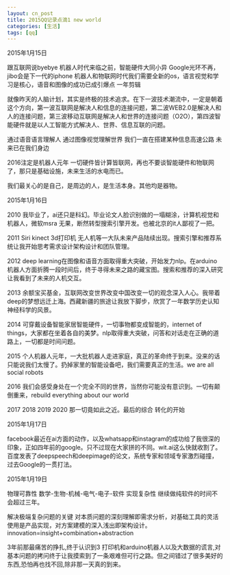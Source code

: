 ```yaml
---
layout: cn_post
title: 2015QQ记录点滴1 new world
categories: [生活]
tags: [qq]
---
```


2015年1月15日

跟互联网说byebye 机器人时代来临之前，智能硬件大同小异 Google光环不再，jibo会是下一代的iphone 机器人和物联网时代我们需要全新的os，语言视觉和学习是核心，语音和图像的成功已成引爆点 一年剪辑

就像昨天的人脑计划，其实是终极的技术追求。在下一波技术潮流中，一定是朝着这个方向，第一波互联网是解决人和信息的连接问题，第二波WEB2.0是解决人和人的连接问题，第三波移动互联网是解决人和世界的连接问题（O2O），第四波智能硬件就是以人工智能方式解决人、世界、信息互联的问题。

通过语音语言理解人 通过图像视觉理解世界 我们一直在搭建某种信息高速公路 未来已在我们身边

2016注定是机器人元年 一切硬件皆计算皆联网，再也不要谈智能硬件和物联网了，那只是基础设施，未来生活的水电而已。

我们最关心的是自己，是周边的人，是生活本身。其他均是器物。

2015年1月16日

2010 我毕业了，ai还只是科幻。毕业论文人脸识别做的一塌糊涂，计算机视觉和机器人，微软msra 无果，断然转型搜索引擎开发。也被北京的it人鄙视了一把。

2011 Siri kinect 3d打印机 无人机等一大队未来产品陆续出现。搜索引擎和推荐系统让我开始思考需求设计架构设计和团队管理。

2012 deep learning在图像和语音方面取得重大突破，开始发力nlp。在arduino机器人方面折腾一段时间后，终于寻得未来之路的藏宝图。搜索和推荐的深入研究让我看到了未来的人机交互。

2013 余额宝买基金，互联网改变世界改变中国改变一切的观念深入人心。我带着deep的梦想远迁上海。西藏新疆的旅途让我放下脚步，欣赏了一年数学历史认知神经科学的风景。

2014 可穿戴设备智能家居智能硬件，一切事物都变成智能的，internet of things，大家都在坐着各自的美梦。nlp取得重大突破，问答和对话走在正确的道路上，一切都是时间问题。

2015 个人机器人元年，一大批机器人走进家庭，真正的革命终于到来。没来的话只能说我们太慢了。扔掉家里的智能设备吧，我们需要真正的生活。we are all social robots

2016 我们会感受身处在一个完全不同的世界，当然你可能没有意识到。一切有颠倒重来，rebuild everything about our world

2017 2018 2019 2020 那一切竟如此之近。最后的综合 转化的开始

2015年1月17日

facebook最近在ai方面的动作，以及whatsapp和instagram的成功给了我很深的印象，正如四年前的google。只不过现在大家拼的不同。wit.ai这么快就收割了。百度发表了deepspeech和deepimage的论文，系统专家和领域专家激烈碰撞，过去Google的一贯打法。

2015年1月19日

物理可靠性 数学-生物-机械-电气-电子-软件 实现复杂性 继续做纯软件的时间不会超过三年。

解决极端复杂问题的关键 对本质问题的深刻理解即需求分析，对基础工具的灵活使用是产品实现，对方案建模的深入浅出即架构设计。innovation=insight+combination+abstraction

3年前那最痛苦的挣扎,终于认识到3
打印机和arduino机器人以及大数据的谎言,对基本问题的拷问终于让我摸索到了一条艰难但可行之路。但之间错过了很多美好的东西,恐怕再也找不回,除非那一天真的到来。



